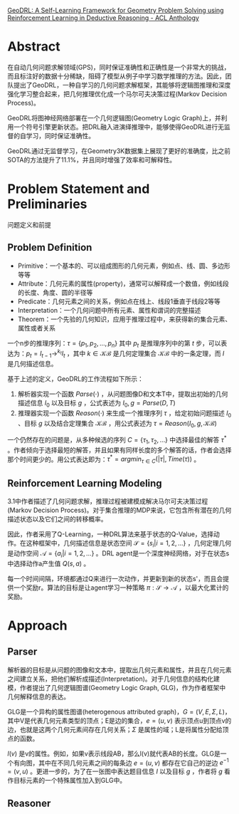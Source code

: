 [GeoDRL: A Self-Learning Framework for Geometry Problem Solving using Reinforcement Learning in Deductive Reasoning - ACL Anthology](https://aclanthology.org/2023.findings-acl.850/)

# Abstract

在自动几何问题求解领域(GPS)，同时保证准确性和正确性是一个非常大的挑战，而且标注好的数据十分稀缺，阻碍了模型从例子中学习数学推理的方法。因此，团队提出了GeoDRL，一种自学习的几何问题求解框架，其能够将逻辑图推理和深度强化学习整合起来，把几何推理优化成一个马尔可夫决策过程(Markov Decision Process)。

GeoDRL将图神经网络部署在一个几何逻辑图(Geometry Logic Graph)上，并利用一个符号引擎更新状态。把DRL融入进演绎推理中，能够使得GeoDRL进行无监督的自学习，同时保证准确性。

GeoDRL通过无监督学习，在Geometry3K数据集上展现了更好的准确度，比之前SOTA的方法提升了11.1%，并且同时增强了效率和可解释性。

# Problem Statement and Preliminaries

问题定义和前提

## Problem Definition

- Primitive：一个基本的、可以组成图形的几何元素，例如点、线、圆、多边形等等
- Attribute：几何元素的属性(property)，通常可以解释成一个数值，例如线段的长度、角度、圆的半径等
- Predicate：几何元素之间的关系，例如点在线上、线段1垂直于线段2等等
- Interpretation：一个几何问题中所有元素、属性和谓词的完整描述
- Theorem：一个先验的几何知识，应用于推理过程中，来获得新的集合元素、属性或者关系

一个n步的推理序列：$\tau = \{ p_1, p_2, \dots, p_n \}$ 其中 $p_t$ 是推理序列中的第 $t$ 步，可以表达为：$p_t = I_{t-1} \rightarrow^{k_t} I_t$ ，其中 $k \in \mathcal{K B}$ 是几何定理集合 $\mathcal{KB}$ 中的一条定理，而 $I$ 是几何描述信息。

基于上述的定义，GeoDRL的工作流程如下所示：

1. 解析器实现一个函数 $Parse(\cdot)$ ，从问题图像D和文本T中，提取出初始的几何描述信息 $I_0$ 以及目标 $g$ ，公式表述为 $I_0, g = Parse(D,T)$
2. 推理器实现一个函数 $Reason(\cdot)$ 来生成一个推理序列 $\tau$ ，给定初始问题描述 $I_0$ 、目标 $g$ 以及结合定理集合 $\mathcal{KB}$ ，用公式表述为 $\tau = Reason(I_0, g, \mathcal{KB})$

一个仍然存在的问题是，从多种候选的序列 $C = \{\tau_1, \tau_2, \dots \}$ 中选择最佳的解答 $\tau^*$ 。作者倾向于选择最短的解答，并且如果有同样长度的多个解答的话，作者会选择那个时间更少的。用公式表达即为：$\tau^* = argmin_{\tau \in C} (|\tau|, Time(\tau))$ 。

## Reinforcement Learning Modeling

3.1中作者描述了几何问题求解，推理过程被建模成解决马尔可夫决策过程(Markov Decision Process)。对于集合推理的MDP来说，它包含所有潜在的几何描述状态以及它们之间的转移概率。

因此，作者采用了Q-Learning，一种DRL算法来基于状态的Q-Value，选择动作。在这种框架中，几何描述信息是状态空间 $\mathcal S = \{ s_i | i = 1,2,\dots \}$ ，几何定理几何是动作空间 $\mathcal A = \{ a_i | i = 1,2,\dots \}$ 。DRL agent是一个深度神经网络，对于在状态s中选择动作a产生值 $Q(s, a)$ 。

每一个时间间隔，环境都通过Q来进行一次动作，并更新到新的状态s'，而且会提供一个奖励r。算法的目标是让agent学习一种策略 $\pi : \mathcal S \rightarrow \mathcal A$ ，以最大化累计的奖励。

# Approach

## Parser

解析器的目标是从问题的图像和文本中，提取出几何元素和属性，并且在几何元素之间建立关系，把他们解析成描述(Interpretation)。对于几何信息的结构化建模，作者提出了几何逻辑图谱(Geometry Logic Graph, GLG)，作为作者框架中几何解释信息的表达。

GLG是一个异构的属性图谱(heterogenous attributed graph)，$G = (V,E,\Sigma, L)$，其中V是代表几何元素类型的顶点；E是边的集合，$e = (u,v)$ 表示顶点u到顶点v的边，也就是这两个几何元素间存在几何关系；$\Sigma$ 是属性的域；L是将属性分配给顶点的函数。

$l(v)$ 是v的属性。例如，如果v表示线段AB，那么l(v)就代表AB的长度。GLG是一个有向图，其中在不同几何元素之间的每条边 $e=(u,v)$ 都存在它自己的逆边 $e^{-1} = (v,u)$ 。更进一步的，为了在一张图中表达题目信息 $I$ 以及目标 $g$ ，作者将 $g$ 看作目标元素的一个特殊属性加入到GLG中。

## Reasoner

